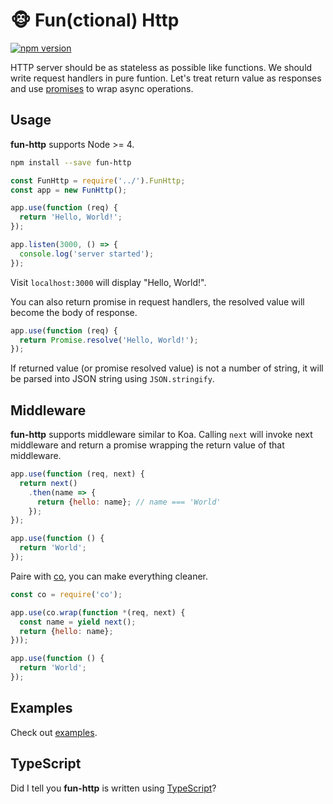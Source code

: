 # :monkey_face: Fun(ctional) Http

[![npm version](https://badge.fury.io/js/fun-http.svg)](https://badge.fury.io/js/fun-http)

HTTP server should be as stateless as possible like functions. We should write request handlers in pure funtion. Let's treat return value as responses and use [promises](https://developer.mozilla.org/en-US/docs/Web/JavaScript/Reference/Global_Objects/Promise) to wrap async operations.

## Usage

**fun-http** supports Node >= 4.

```sh
npm install --save fun-http
```

```js
const FunHttp = require('../').FunHttp;
const app = new FunHttp();

app.use(function (req) {
  return 'Hello, World!';
});

app.listen(3000, () => {
  console.log('server started');
});
```

Visit `localhost:3000` will display "Hello, World!".

You can also return promise in request handlers, the resolved value will become the body of response.

```js
app.use(function (req) {
  return Promise.resolve('Hello, World!');
});
```

If returned value (or promise resolved value) is not a number of string, it will be parsed into JSON string using `JSON.stringify`.

## Middleware

**fun-http** supports middleware similar to Koa. Calling `next` will invoke next middleware and return a promise wrapping the return value of that middleware.

```js
app.use(function (req, next) {
  return next()
    .then(name => {
      return {hello: name}; // name === 'World'
    });
});

app.use(function () {
  return 'World';
});
```

Paire with [co](https://www.npmjs.com/package/co), you can make everything cleaner.

```js
const co = require('co');

app.use(co.wrap(function *(req, next) {
  const name = yield next();
  return {hello: name};
}));

app.use(function () {
  return 'World';
});
```

## Examples

Check out [examples](./examples).

## TypeScript

Did I tell you **fun-http** is written using [TypeScript](http://www.typescriptlang.org/)?
